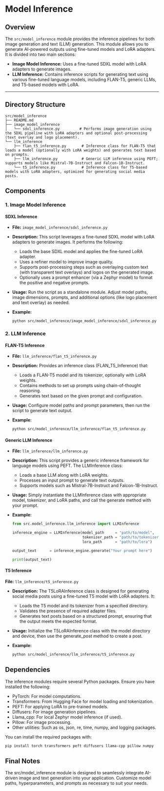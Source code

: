 # Model Inference

## Overview

The `src/model_inference` module provides the inference pipelines for both image generation and text (LLM) generation. This module allows you to generate AI-powered outputs using fine-tuned models and LoRA adapters. It is divided into two main sections:

- **Image Model Inference:** Uses a fine-tuned SDXL model with LoRA adapters to generate images.
- **LLM Inference:** Contains inference scripts for generating text using various fine-tuned language models, including FLAN-T5, generic LLMs, and T5-based models with LoRA.

---

## Directory Structure

```plaintext
src/model_inference
├── README.md
├── image_model_inference
│   └── sdxl_inference.py         # Performs image generation using the SDXL pipeline with LoRA adapters and optional post-processing (text overlay and logo placement).
└── llm_inference
    ├── flan_t5_inference.py       # Inference class for FLAN-T5 that loads a model (optionally with LoRA weights) and generates text based on prompts.
    ├── llm_inference.py           # Generic LLM inference using PEFT; supports models like Mistral-7B-Instruct and Falcon-1B-Instruct.
    └── t5_inference.py            # Inference class for T5-based models with LoRA adapters, optimized for generating social media posts.
```

## Components

### 1. Image Model Inference

#### SDXL Inference

- **File:** `image_model_inference/sdxl_inference.py`

- **Description:**
  This script leverages a fine-tuned SDXL model with LoRA adapters to generate images. It performs the following:
  - Loads the base SDXL model and applies the fine-tuned LoRA adapter.
  - Uses a refiner model to improve image quality.
  - Supports post-processing steps such as overlaying custom text (with transparent text overlays) and logos on the generated image.
  - Optionally uses a prompt enhancer (via a Zephyr model) to format the positive and negative prompts.

- **Usage:**
  Run the script as a standalone module. Adjust model paths, image dimensions, prompts, and additional options (like logo placement and text overlay) as needed.

- **Example:**
  ```bash
  python src/model_inference/image_model_inference/sdxl_inference.py
  ```

### 2. LLM Inference

#### FLAN-T5 Inference

- **File:** `llm_inference/flan_t5_inference.py`

- **Description:**
  Provides an inference class (FLAN_T5_Inference) that:
  - Loads a FLAN-T5 model and its tokenizer, optionally with LoRA weights.
  - Contains methods to set up prompts using chain-of-thought reasoning.
  - Generates text based on the given prompt and configuration.

- **Usage:**
  Configure model paths and prompt parameters, then run the script to generate text output.

- **Example:**
  ```bash
  python src/model_inference/llm_inference/flan_t5_inference.py
  ```


#### Generic LLM Inference

- **File:** `llm_inference/llm_inference.py`

- **Description:**
  This script provides a generic inference framework for language models using PEFT. The LLMInference class:
  - Loads a base LLM along with LoRA weights.
  - Processes an input prompt to generate text outputs.
  - Supports models such as Mistral-7B-Instruct and Falcon-1B-Instruct.

- **Usage:**
  Simply instantiate the LLMInference class with appropriate model, tokenizer, and LoRA paths, and call the generate method with your prompt.

- **Example:**
  ```python
  from src.model_inference.llm_inference import LLMInference

  inference_engine = LLMInference(model_path     = "path/to/model",
                                  tokenizer_path = "path/to/tokenizer",
                                  lora_path      = "path/to/lora")

  output_text      = inference_engine.generate("Your prompt here")
  
  print(output_text)
  ```

#### T5 Inference

**File:** `llm_inference/t5_inference.py`

- **Description:**
  The T5LoRAInference class is designed for generating social media posts using a fine-tuned T5 model with LoRA adapters. It:
  - Loads the T5 model and its tokenizer from a specified directory.
  - Validates the presence of required adapter files.
  - Generates text posts based on a structured prompt, ensuring that the output meets the expected format.

- **Usage:**
  Initialize the T5LoRAInference class with the model directory and device, then use the generate_post method to create a post.

- **Example:**    
  ```bash
  python src/model_inference/llm_inference/t5_inference.py
  ```


## Dependencies
The inference modules require several Python packages. Ensure you have installed the following:

- PyTorch: For model computations.
- Transformers: From Hugging Face for model loading and tokenization.
- PEFT: For applying LoRA to pre-trained models.
- Diffusers: For image generation pipelines.
- Llama_cpp: For local Zephyr model inference (if used).
- Pillow: For image processing.
- Other utilities: Such as os, json, re, time, numpy, and logging packages.

You can install the required packages with:

```bash
pip install torch transformers peft diffusers llama-cpp pillow numpy
```

## Final Notes
The src/model_inference module is designed to seamlessly integrate AI-driven image and text generation into your application. Customize model paths, hyperparameters, and prompts as necessary to suit your needs.